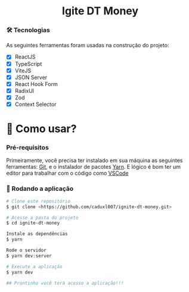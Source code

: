 <h1 align="center">Igite DT Money</h1>

### 🛠 Tecnologias

As seguintes ferramentas foram usadas na construção do projeto:  

- [x] ReactJS
- [x] TypeScript
- [x] ViteJS
- [x] JSON Server
- [x] React Hook Form
- [x] RadixUI
- [x] Zod
- [x] Context Selector

<h1>📱 Como usar? </h1> 

### Pré-requisitos

Primeiramente, você precisa ter instalado em sua máquina as seguintes ferramentas:
[Git](https://git-scm.com), e o instalador de pacotes [Yarn](https://yarnpkg.com/). 
E lógico é bom ter um editor para trabalhar com o código como [VSCode](https://code.visualstudio.com/)

### 🎲 Rodando a aplicação

```bash
# Clone este repositório
$ git clone <https://github.com/caduxl007/ignite-dt-money.git>

# Acesse a pasta do projeto 
$ cd ignite-dt-money

Instale as dependências 
$ yarn

Rode o servidor
$ yarn dev:server

# Execute a aplicação
$ yarn dev

## Prontinho você terá acesso a aplicação!!! 
```
